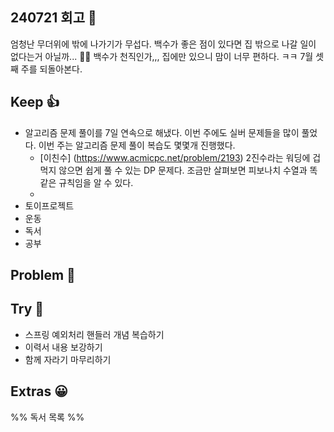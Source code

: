 ## 240721 회고 💬
엄청난 무더위에 밖에 나가기가 무섭다. 백수가 좋은 점이 있다면 집 밖으로 나갈 일이 없다는거 아닐까... 🤦‍♂️ 백수가 천직인가,,, 집에만 있으니 맘이 너무 편하다. ㅋㅋ 7월 셋째 주를 되돌아본다. 

## Keep 👍
- 알고리즘 문제 풀이를 7일 연속으로 해냈다. 이번 주에도 실버 문제들을 많이 풀었다. 이번 주는 알고리즘 문제 풀이 복습도 몇몇개 진행했다. 
	- [이친수] (https://www.acmicpc.net/problem/2193) 2진수라는 워딩에 겁먹지 않으면 쉽게 풀 수 있는 DP 문제다. 조금만 살펴보면 피보나치 수열과 똑같은 규칙임을 알 수 있다.
	- 
- 토이프로젝트
- 운동
- 독서
- 공부

## Problem 🤢

## Try 🧚
- 스프링 예외처리 핸들러 개념 복습하기
- 이력서 내용 보강하기
- 함께 자라기 마무리하기

## Extras 😀


%% 독서 목록 %%